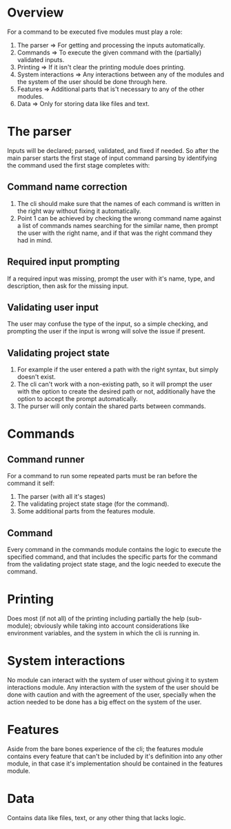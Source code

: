 # Overview
For a command to be executed five modules must play a role:
1. The parser => For getting and processing the inputs automatically.
2. Commands => To execute the given command with the (partially) validated inputs.
3. Printing => If it isn't clear the printing module does printing.
4. System interactions => Any interactions between any of the modules and the system of the user should be done through here. 
5. Features => Additional parts that is't necessary to any of the other modules.
6. Data => Only for storing data like files and text.
# The parser
Inputs will be declared; parsed, validated, and fixed if needed.
So after the main parser starts the first stage of input command parsing by identifying the command used the first stage completes with: 
## Command name correction 
1. The cli should make sure that the names of each command is written in the right way without fixing it automatically.
2. Point 1 can be achieved by checking the wrong command name against a list of commands names searching for the similar name, then prompt the user with the right name, and if that was the right command they had in mind. 
## Required input prompting
If a required input was missing, prompt the user with it's name, type, and description, then ask for the missing input.
## Validating user input
The user may confuse the type of the input, so a simple checking, and prompting the user if the input is wrong will solve the issue if present.  
## Validating project state
1. For example if the user entered a path with the right syntax, but simply doesn't exist.
2. The cli can't work with a non-existing path, so it will prompt the user with the option to create the desired path or not, additionally have the option to accept the prompt automatically.
3. The purser will only contain the shared parts between commands.
# Commands 
## Command runner 
For a command to run some repeated parts must be ran before the command it self:
1. The parser (with all it's stages)
2. The validating project state stage (for the command). 
3. Some additional parts from the features module.
## Command
Every command in the commands module contains the logic to execute the specified command, and that includes the specific parts for the command from the validating project state stage, and the logic needed to execute the command. 
# Printing
Does most (if not all) of the printing including partially the help (sub-module); obviously while taking into account considerations like environment variables, and the system in which the cli is running in.
# System interactions
No module can interact with the system of user without giving it to system interactions module. Any interaction with the system of the user should be done with caution and with the agreement of the user, specially when the action needed to be done has a big effect on the system of the user.
# Features
Aside from the bare bones experience of the cli; the features module contains every feature that can't be included by it's definition into any other module, in that case it's implementation should be contained in the features module.
# Data
Contains data like files, text, or any other thing that lacks logic.